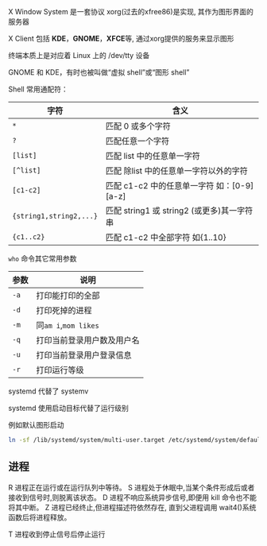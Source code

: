 X Window System 是一套协议 xorg(过去的xfree86)是实现, 其作为图形界面的服务器

X Client 包括 **KDE**，**GNOME**，**XFCE**等, 通过xorg提供的服务来显示图形

终端本质上是对应着 Linux 上的 /dev/tty 设备

GNOME 和 KDE，有时也被叫做“虚拟 shell”或“图形 shell”

Shell 常用通配符：

| 字符                    | 含义                                        |
| ----------------------- | ------------------------------------------- |
| `*`                     | 匹配 0 或多个字符                           |
| `?`                     | 匹配任意一个字符                            |
| `[list]`                | 匹配 list 中的任意单一字符                  |
| `[^list]`               | 匹配 除list 中的任意单一字符以外的字符      |
| `[c1-c2]`               | 匹配 c1-c2 中的任意单一字符 如：[0-9] [a-z] |
| `{string1,string2,...}` | 匹配 string1 或 string2 (或更多)其一字符串  |
| `{c1..c2}`              | 匹配 c1-c2 中全部字符 如{1..10}             |

`who` 命令其它常用参数

| 参数 | 说明                       |
| ---- | -------------------------- |
| `-a` | 打印能打印的全部           |
| `-d` | 打印死掉的进程             |
| `-m` | 同`am i`,`mom likes`       |
| `-q` | 打印当前登录用户数及用户名 |
| `-u` | 打印当前登录用户登录信息   |
| `-r` | 打印运行等级               |

systemd 代替了 systemv

systemd 使用启动目标代替了运行级别

例如默认图形启动

```sh
ln -sf /lib/systemd/system/multi-user.target /etc/systemd/system/default.target
```



## 进程

R 进程正在运行或在运行队列中等待。
S 进程处于休眠中,当某个条件形成后或者接收到信号时,则脱离该状态。
D 进程不响应系统异步信号,即便用 kill 命令也不能将其中断。
Z 进程已经终止,但进程描述符依然存在, 直到父进程调用 wait4()系统函数后将进程释放。

T 进程收到停止信号后停止运行